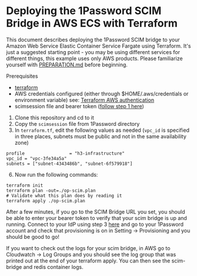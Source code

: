 # Deploying the 1Password SCIM Bridge in AWS ECS with Terraform

This document describes deploying the 1Password SCIM bridge to your Amazon Web Service Elastic Container Service Fargate using Terraform. It's just a suggested starting point - you may be using different services for different things, this example uses only AWS products. Please familiarize yourself with [PREPARATION.md](/PREPARATION.md) before beginning.

Prerequisites
- [terraform](https://learn.hashicorp.com/tutorials/terraform/install-cli)
- AWS credentials configured (either through $HOME/.aws/credentials or environment variable)
  see: [Terraform AWS authentication](https://registry.terraform.io/providers/hashicorp/aws/latest/docs#authentication)
- scimsession file and bearer token ([follow step 1 here](https://support.1password.com/scim/))

1. Clone this repository and cd to it
2. Copy the `scimsession` file from 1Password directory
3. In `terraform.tf`, edit the following values as needed (`vpc_id` is specified in three places, subnets must be public and not in the same availability zone)

```
profile                 = "h3-infrastructure"
vpc_id = "vpc-3fe34a5a"
subnets = ["subnet-4343486b", "subnet-6f579918"]
```
 
6. Now run the following commands:
```
terraform init
terraform plan -out=./op-scim.plan
# Validate what this plan does by reading it
terraform apply ./op-scim.plan
```
After a few minutes, if you go to the SCIM Bridge URL you set, you should be able to enter your bearer token to verify that your scim bridge is up and running. Connect to your IdP using step 3 [here](https://support.1password.com/scim/) and go to your 1Password account and check that provisioning is on in Setting -> Provisioning and you should be good to go!

If you want to check out the logs for your scim bridge, in AWS go to Cloudwatch -> Log Groups and you should see the log group that was printed out at the end of your terraform apply. You can then see the scim-bridge and redis container logs. 
